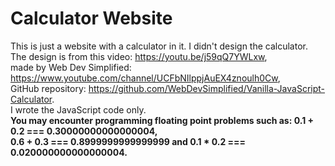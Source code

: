 # Calculator Website
This is just a website with a calculator in it. I didn't design the calculator.\
The design is from this video: https://youtu.be/j59qQ7YWLxw, \
made by Web Dev Simplified: https://www.youtube.com/channel/UCFbNIlppjAuEX4znoulh0Cw, \
GitHub repository: https://github.com/WebDevSimplified/Vanilla-JavaScript-Calculator. \
I wrote the JavaScript code only.\
**You may encounter programming floating point problems such as: 0.1 + 0.2 === 0.30000000000000004,\
0.6 + 0.3 === 0.8999999999999999 and 0.1 * 0.2 === 0.020000000000000004.**
